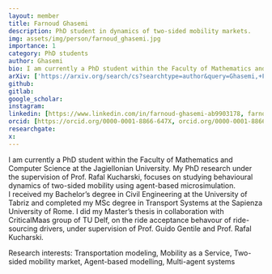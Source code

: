 ```yaml
---
layout: member
title: Farnoud Ghasemi
description: PhD student in dynamics of two-sided mobility markets.
img: assets/img/person/farnoud_ghasemi.jpg
importance: 1
category: PhD students
author: Ghasemi
bio: I am currently a PhD student within the Faculty of Mathematics and Computer Science at the Jagiellonian University. My PhD research under the supervision of Prof. Rafal Kucharski, focuses on studying behavioural dynamics of two-sided mobility using agent-based microsimulation
arXiv: ['https://arxiv.org/search/cs?searchtype=author&query=Ghasemi,+F', arXiv]
github: 
gitlab: 
google_scholar:
instagram:
linkedin: [https://www.linkedin.com/in/farnoud-ghasemi-ab9903178, farnoud-ghasemi-ab9903178]
orcid: [https://orcid.org/0000-0001-8866-647X, orcid.org/0000-0001-8866-647X, 0000-0001-8866-647X]
researchgate:
x: 
---
```


I am currently a PhD student within the Faculty of Mathematics and Computer Science at the Jagiellonian University. My PhD research under the supervision of Prof. Rafal Kucharski, focuses on studying behavioural dynamics of two-sided mobility using agent-based microsimulation.  
I received my Bachelor’s degree in Civil Engineering at the University of Tabriz and completed my MSc degree in Transport Systems at the Sapienza University of Rome. I did my Master’s thesis in collaboration with CriticalMaas group of TU Delf, on the ride acceptance behavour of ride-sourcing drivers, under supervision of Prof. Guido Gentile and Prof. Rafal Kucharski. 

Research interests: Transportation modeling, Mobility as a Service, Two-sided mobility market, Agent-based modelling, Multi-agent systems 
